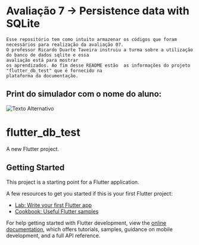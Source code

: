 # Avaliação 7 -> Persistence data with SQLite
    Esse repositório tem como intuito armazenar os códigos que foram necessários para realização da avaliação 07.
    O professor Ricardo Duarte Taveira instruiu a turma sobre a utilização do banco de dados sqlite e essa 
    avaliação está para mostrar 
    os aprendizados. Ao fim desse README estão  as informações do projeto "flutter_db_test" que é fornecido na 
    plataforma da documentação.

## Print do simulador com  o nome do aluno:

![Texto Alternativo](/print_av07.png)

# flutter_db_test

A new Flutter project.

## Getting Started

This project is a starting point for a Flutter application.

A few resources to get you started if this is your first Flutter project:

- [Lab: Write your first Flutter app](https://docs.flutter.dev/get-started/codelab)
- [Cookbook: Useful Flutter samples](https://docs.flutter.dev/cookbook)

For help getting started with Flutter development, view the
[online documentation](https://docs.flutter.dev/), which offers tutorials,
samples, guidance on mobile development, and a full API reference.
